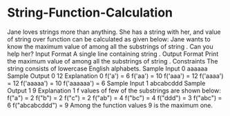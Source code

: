 # String-Function-Calculation
Jane loves strings more than anything. She has a string  with her, and value of string  over function  can be calculated as given below:  Jane wants to know the maximum value of  among all the substrings  of string . Can you help her?  Input Format A single line containing string  .  Output Format Print the maximum value of  among all the substrings  of string .  Constraints  The string consists of lowercase English alphabets.  Sample Input 0  aaaaaa Sample Output 0  12 Explanation 0  f('a') = 6 f('aa') = 10 f('aaa') = 12 f('aaaa') = 12 f('aaaaa') = 10 f('aaaaaa') = 6 Sample Input 1  abcabcddd Sample Output 1  9 Explanation 1  f values of few of the substrings are shown below:  f("a") = 2 f("b") = 2 f("c") = 2 f("ab") = 4 f("bc") = 4 f("ddd") = 3 f("abc") = 6 f("abcabcddd") = 9 Among the function values 9 is the maximum one.
